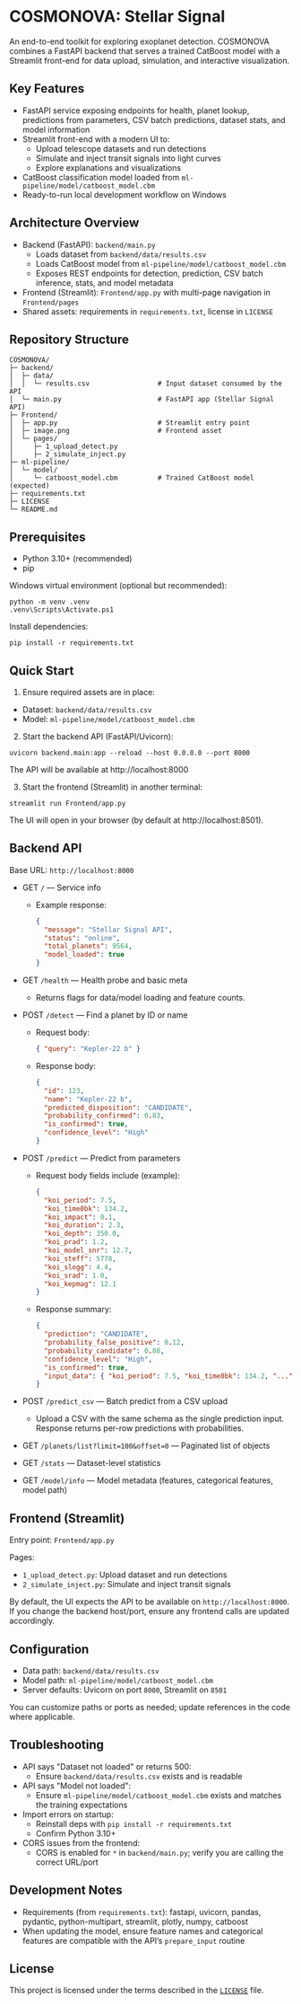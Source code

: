 COSMONOVA: Stellar Signal
=================================

An end-to-end toolkit for exploring exoplanet detection. COSMONOVA combines a FastAPI backend that serves a trained CatBoost model with a Streamlit front-end for data upload, simulation, and interactive visualization.


Key Features
------------
- FastAPI service exposing endpoints for health, planet lookup, predictions from parameters, CSV batch predictions, dataset stats, and model information
- Streamlit front-end with a modern UI to:
  - Upload telescope datasets and run detections
  - Simulate and inject transit signals into light curves
  - Explore explanations and visualizations
- CatBoost classification model loaded from `ml-pipeline/model/catboost_model.cbm`
- Ready-to-run local development workflow on Windows


Architecture Overview
---------------------
- Backend (FastAPI): `backend/main.py`
  - Loads dataset from `backend/data/results.csv`
  - Loads CatBoost model from `ml-pipeline/model/catboost_model.cbm`
  - Exposes REST endpoints for detection, prediction, CSV batch inference, stats, and model metadata
- Frontend (Streamlit): `Frontend/app.py` with multi-page navigation in `Frontend/pages`
- Shared assets: requirements in `requirements.txt`, license in `LICENSE`


Repository Structure
--------------------
```
COSMONOVA/
├─ backend/
│  ├─ data/
│  │  └─ results.csv                 # Input dataset consumed by the API
│  └─ main.py                        # FastAPI app (Stellar Signal API)
├─ Frontend/
│  ├─ app.py                         # Streamlit entry point
│  ├─ image.png                      # Frontend asset
│  └─ pages/
│     ├─ 1_upload_detect.py
│     ├─ 2_simulate_inject.py
├─ ml-pipeline/
│  └─ model/
│     └─ catboost_model.cbm          # Trained CatBoost model (expected)
├─ requirements.txt
├─ LICENSE
└─ README.md
```


Prerequisites
-------------
- Python 3.10+ (recommended)
- pip

Windows virtual environment (optional but recommended):
```
python -m venv .venv
.venv\Scripts\Activate.ps1
```

Install dependencies:
```
pip install -r requirements.txt
```


Quick Start
-----------
1) Ensure required assets are in place:
- Dataset: `backend/data/results.csv`
- Model: `ml-pipeline/model/catboost_model.cbm`

2) Start the backend API (FastAPI/Uvicorn):
```
uvicorn backend.main:app --reload --host 0.0.0.0 --port 8000
```
The API will be available at http://localhost:8000

3) Start the frontend (Streamlit) in another terminal:
```
streamlit run Frontend/app.py
```
The UI will open in your browser (by default at http://localhost:8501).


Backend API
-----------
Base URL: `http://localhost:8000`

- GET `/` — Service info
  - Example response:
    ```json
    {
      "message": "Stellar Signal API",
      "status": "online",
      "total_planets": 9564,
      "model_loaded": true
    }
    ```

- GET `/health` — Health probe and basic meta
  - Returns flags for data/model loading and feature counts.

- POST `/detect` — Find a planet by ID or name
  - Request body:
    ```json
    { "query": "Kepler-22 b" }
    ```
  - Response body:
    ```json
    {
      "id": 123,
      "name": "Kepler-22 b",
      "predicted_disposition": "CANDIDATE",
      "probability_confirmed": 0.83,
      "is_confirmed": true,
      "confidence_level": "High"
    }
    ```

- POST `/predict` — Predict from parameters
  - Request body fields include (example):
    ```json
    {
      "koi_period": 7.5,
      "koi_time0bk": 134.2,
      "koi_impact": 0.1,
      "koi_duration": 2.3,
      "koi_depth": 350.0,
      "koi_prad": 1.2,
      "koi_model_snr": 12.7,
      "koi_steff": 5778,
      "koi_slogg": 4.4,
      "koi_srad": 1.0,
      "koi_kepmag": 12.1
    }
    ```
  - Response summary:
    ```json
    {
      "prediction": "CANDIDATE",
      "probability_false_positive": 0.12,
      "probability_candidate": 0.88,
      "confidence_level": "High",
      "is_confirmed": true,
      "input_data": { "koi_period": 7.5, "koi_time0bk": 134.2, "...": "..." }
    }
    ```

- POST `/predict_csv` — Batch predict from a CSV upload
  - Upload a CSV with the same schema as the single prediction input. Response returns per-row predictions with probabilities.

- GET `/planets/list?limit=100&offset=0` — Paginated list of objects

- GET `/stats` — Dataset-level statistics

- GET `/model/info` — Model metadata (features, categorical features, model path)


Frontend (Streamlit)
--------------------
Entry point: `Frontend/app.py`

Pages:
- `1_upload_detect.py`: Upload dataset and run detections
- `2_simulate_inject.py`: Simulate and inject transit signals

By default, the UI expects the API to be available on `http://localhost:8000`. If you change the backend host/port, ensure any frontend calls are updated accordingly.


Configuration
-------------
- Data path: `backend/data/results.csv`
- Model path: `ml-pipeline/model/catboost_model.cbm`
- Server defaults: Uvicorn on port `8000`, Streamlit on `8501`

You can customize paths or ports as needed; update references in the code where applicable.


Troubleshooting
---------------
- API says "Dataset not loaded" or returns 500:
  - Ensure `backend/data/results.csv` exists and is readable
- API says "Model not loaded":
  - Ensure `ml-pipeline/model/catboost_model.cbm` exists and matches the training expectations
- Import errors on startup:
  - Reinstall deps with `pip install -r requirements.txt`
  - Confirm Python 3.10+
- CORS issues from the frontend:
  - CORS is enabled for `*` in `backend/main.py`; verify you are calling the correct URL/port


Development Notes
-----------------
- Requirements (from `requirements.txt`): fastapi, uvicorn, pandas, pydantic, python-multipart, streamlit, plotly, numpy, catboost
- When updating the model, ensure feature names and categorical features are compatible with the API’s `prepare_input` routine


License
-------
This project is licensed under the terms described in the [`LICENSE`](./LICENSE) file.